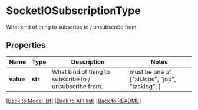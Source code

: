 # SocketIOSubscriptionType

What kind of thing to subscribe to / unsubscribe from.

## Properties
Name | Type | Description | Notes
------------ | ------------- | ------------- | -------------
**value** | **str** | What kind of thing to subscribe to / unsubscribe from. |  must be one of ["allJobs", "job", "tasklog", ]

[[Back to Model list]](../README.md#documentation-for-models) [[Back to API list]](../README.md#documentation-for-api-endpoints) [[Back to README]](../README.md)


